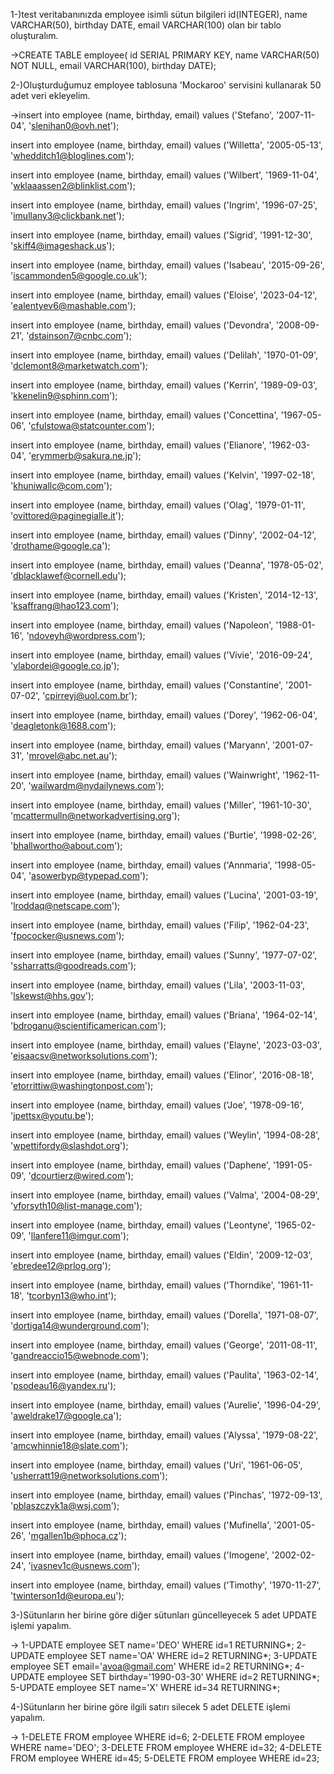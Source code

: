 1-)test veritabanınızda employee isimli sütun bilgileri id(INTEGER), name VARCHAR(50), birthday DATE, email VARCHAR(100) olan bir tablo oluşturalım.

->CREATE TABLE employee(
id SERIAL PRIMARY KEY,
name VARCHAR(50) NOT NULL,
email VARCHAR(100),
birthday DATE);

2-)Oluşturduğumuz employee tablosuna 'Mockaroo' servisini kullanarak 50 adet veri ekleyelim.

->insert into employee (name, birthday, email) values ('Stefano', '2007-11-04', 'slenihan0@ovh.net');

insert into employee (name, birthday, email) values ('Willetta', '2005-05-13', 'whedditch1@bloglines.com');

insert into employee (name, birthday, email) values ('Wilbert', '1969-11-04', 'wklaaassen2@blinklist.com');

insert into employee (name, birthday, email) values ('Ingrim', '1996-07-25', 'imullany3@clickbank.net');

insert into employee (name, birthday, email) values ('Sigrid', '1991-12-30', 'skiff4@imageshack.us');

insert into employee (name, birthday, email) values ('Isabeau', '2015-09-26', 'iscammonden5@google.co.uk');

insert into employee (name, birthday, email) values ('Eloise', '2023-04-12', 'ealentyev6@mashable.com');

insert into employee (name, birthday, email) values ('Devondra', '2008-09-21', 'dstainson7@cnbc.com');

insert into employee (name, birthday, email) values ('Delilah', '1970-01-09', 'dclemont8@marketwatch.com');

insert into employee (name, birthday, email) values ('Kerrin', '1989-09-03', 'kkenelin9@sphinn.com');

insert into employee (name, birthday, email) values ('Concettina', '1967-05-06', 'cfulstowa@statcounter.com');

insert into employee (name, birthday, email) values ('Elianore', '1962-03-04', 'erymmerb@sakura.ne.jp');

insert into employee (name, birthday, email) values ('Kelvin', '1997-02-18', 'khuniwallc@com.com');

insert into employee (name, birthday, email) values ('Olag', '1979-01-11', 'ovittored@paginegialle.it');

insert into employee (name, birthday, email) values ('Dinny', '2002-04-12', 'drothame@google.ca');

insert into employee (name, birthday, email) values ('Deanna', '1978-05-02', 'dblacklawef@cornell.edu');

insert into employee (name, birthday, email) values ('Kristen', '2014-12-13', 'ksaffrang@hao123.com');

insert into employee (name, birthday, email) values ('Napoleon', '1988-01-16', 'ndoveyh@wordpress.com');

insert into employee (name, birthday, email) values ('Vivie', '2016-09-24', 'vlabordei@google.co.jp');

insert into employee (name, birthday, email) values ('Constantine', '2001-07-02', 'cpirreyj@uol.com.br');

insert into employee (name, birthday, email) values ('Dorey', '1962-06-04', 'deagletonk@1688.com');

insert into employee (name, birthday, email) values ('Maryann', '2001-07-31', 'mrovel@abc.net.au');

insert into employee (name, birthday, email) values ('Wainwright', '1962-11-20', 'wailwardm@nydailynews.com');

insert into employee (name, birthday, email) values ('Miller', '1961-10-30', 'mcattermulln@networkadvertising.org');

insert into employee (name, birthday, email) values ('Burtie', '1998-02-26', 'bhallwortho@about.com');

insert into employee (name, birthday, email) values ('Annmaria', '1998-05-04', 'asowerbyp@typepad.com');

insert into employee (name, birthday, email) values ('Lucina', '2001-03-19', 'lroddaq@netscape.com');

insert into employee (name, birthday, email) values ('Filip', '1962-04-23', 'fpococker@usnews.com');

insert into employee (name, birthday, email) values ('Sunny', '1977-07-02', 'ssharratts@goodreads.com');

insert into employee (name, birthday, email) values ('Lila', '2003-11-03', 'lskewst@hhs.gov');

insert into employee (name, birthday, email) values ('Briana', '1964-02-14', 'bdroganu@scientificamerican.com');

insert into employee (name, birthday, email) values ('Elayne', '2023-03-03', 'eisaacsv@networksolutions.com');

insert into employee (name, birthday, email) values ('Elinor', '2016-08-18', 'etorrittiw@washingtonpost.com');

insert into employee (name, birthday, email) values ('Joe', '1978-09-16', 'jpettsx@youtu.be');

insert into employee (name, birthday, email) values ('Weylin', '1994-08-28', 'wpettifordy@slashdot.org');

insert into employee (name, birthday, email) values ('Daphene', '1991-05-09', 'dcourtierz@wired.com');

insert into employee (name, birthday, email) values ('Valma', '2004-08-29', 'vforsyth10@list-manage.com');

insert into employee (name, birthday, email) values ('Leontyne', '1965-02-09', 'llanfere11@imgur.com');

insert into employee (name, birthday, email) values ('Eldin', '2009-12-03', 'ebredee12@prlog.org');

insert into employee (name, birthday, email) values ('Thorndike', '1961-11-18', 'tcorbyn13@who.int');

insert into employee (name, birthday, email) values ('Dorella', '1971-08-07', 'dortiga14@wunderground.com');

insert into employee (name, birthday, email) values ('George', '2011-08-11', 'gandreaccio15@webnode.com');

insert into employee (name, birthday, email) values ('Paulita', '1963-02-14', 'psodeau16@yandex.ru');

insert into employee (name, birthday, email) values ('Aurelie', '1996-04-29', 'aweldrake17@google.ca');

insert into employee (name, birthday, email) values ('Alyssa', '1979-08-22', 'amcwhinnie18@slate.com');

insert into employee (name, birthday, email) values ('Uri', '1961-06-05', 'usherratt19@networksolutions.com');

insert into employee (name, birthday, email) values ('Pinchas', '1972-09-13', 'pblaszczyk1a@wsj.com');

insert into employee (name, birthday, email) values ('Mufinella', '2001-05-26', 'mgallen1b@phoca.cz');

insert into employee (name, birthday, email) values ('Imogene', '2002-02-24', 'ivasnev1c@usnews.com');

insert into employee (name, birthday, email) values ('Timothy', '1970-11-27', 'twinterson1d@europa.eu');

3-)Sütunların her birine göre diğer sütunları güncelleyecek 5 adet UPDATE işlemi yapalım.

->
1-UPDATE employee
SET name='DEO'
WHERE id=1
RETURNING*;
2-UPDATE employee
SET name='OA'
WHERE id=2
RETURNING*;
3-UPDATE employee
SET email='avoa@gmail.com'
WHERE id=2
RETURNING*;
4-UPDATE employee
SET birthday='1990-03-30'
WHERE id=2
RETURNING*;
5-UPDATE employee
SET name='X'
WHERE id=34
RETURNING*;

4-)Sütunların her birine göre ilgili satırı silecek 5 adet DELETE işlemi yapalım.

->
1-DELETE FROM employee
WHERE id=6;
2-DELETE FROM employee
WHERE name='DEO';
3-DELETE FROM employee
WHERE id=32;
4-DELETE FROM employee
WHERE id=45;
5-DELETE FROM employee
WHERE id=23;